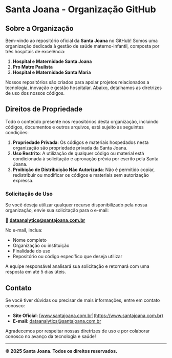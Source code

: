 # Santa Joana - Organização GitHub

## Sobre a Organização
Bem-vindo ao repositório oficial da **Santa Joana** no GitHub! Somos uma organização dedicada à gestão de saúde materno-infantil, composta por três hospitais de excelência:

1. **Hospital e Maternidade Santa Joana**
2. **Pro Matre Paulista**
3. **Hospital e Maternidade Santa Maria**

Nossos repositórios são criados para apoiar projetos relacionados a tecnologia, inovação e gestão hospitalar. Abaixo, detalhamos as diretrizes de uso dos nossos códigos.

## Direitos de Propriedade
Todo o conteúdo presente nos repositórios desta organização, incluindo códigos, documentos e outros arquivos, está sujeito às seguintes condições:

1. **Propriedade Privada**: Os códigos e materiais hospedados nesta organização são propriedade privada da Santa Joana.
2. **Uso Restrito**: A utilização de qualquer código ou material está condicionada à solicitação e aprovação prévia por escrito pela Santa Joana.
3. **Proibição de Distribuição Não Autorizada**: Não é permitido copiar, redistribuir ou modificar os códigos e materiais sem autorização expressa.

### Solicitação de Uso
Se você deseja utilizar qualquer recurso disponibilizado pela nossa organização, envie sua solicitação para o e-mail:

📧 **dataanalytics@santajoana.com.br**

No e-mail, inclua:
- Nome completo
- Organização ou instituição
- Finalidade do uso
- Repositório ou código específico que deseja utilizar

A equipe responsável analisará sua solicitação e retornará com uma resposta em até 5 dias úteis.

## Contato
Se você tiver dúvidas ou precisar de mais informações, entre em contato conosco:

- **Site Oficial**: [www.santajoana.com.br](https://www.santajoana.com.br)
- **E-mail**: dataanalytics@santajoana.com.br

Agradecemos por respeitar nossas diretrizes de uso e por colaborar conosco no avanço da tecnologia e saúde!

---
**© 2025 Santa Joana. Todos os direitos reservados.**

